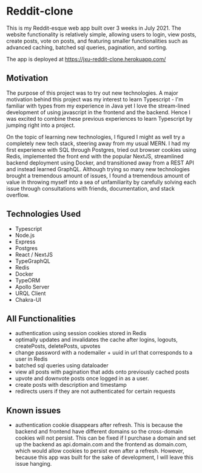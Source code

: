 # Reddit-clone
This is my Reddit-esque web app built over 3 weeks in July 2021. The website functionality is relatively simple, allowing users to login, view posts, create posts, 
vote on posts, and featuring smaller functionalities such as advanced caching, batched sql queries, pagination, and sorting.

The app is deployed at https://jxu-reddit-clone.herokuapp.com/

## Motivation
The purpose of this project was to try out new technologies. A major motivation behind this project was my interest to learn Typescript - I'm familiar with 
types from my experience in Java yet I love the stream-lined development of using javascript in the frontend and the backend. Hence I was excited to combine these 
previous experiences to learn Typescript by jumping right into a project. 

On the topic of learning new technologies, I figured I might as well try a completely new tech stack, steering away from my usual MERN. I had my first experience 
with SQL through Postgres, tried out browser cookies using Redis, implemented the front end with the popular NextJS, streamlined backend deployment using Docker, 
and transitioned away from a REST API and instead 
learned GraphQL. Although trying so many new technologies brought a tremendous amount of issues, I found a tremendous amount of value in throwing myself into a 
sea of unfamiliarity by carefully solving each issue through consultations with friends, documentation, and stack overflow.

## Technologies Used
* Typescript
* Node.js
* Express
* Postgres
* React / NextJS
* TypeGraphQL
* Redis
* Docker
* TypeORM
* Apollo Server
* URQL Client
* Chakra-UI

## All Functionalities
- authentication using session cookies stored in Redis
- optimally updates and invalidates the cache after logins, logouts, createPosts, deletePosts, upvotes
- change password with a nodemailer + uuid in url that corresponds to a user in Redis
- batched sql queries using dataloader
- view all posts with pagination that adds onto previously cached posts
- upvote and downvote posts once logged in as a user.
- create posts with description and timestamp
- redirects users if they are not authenticated for certain requests

## Known issues
- authentication cookie disappears after refresh. This is because the backend and frontend have different domains so the cross-domain cookies will not persist. 
This can be fixed if I purchase a domain and set up the backend as api.domain.com and the frontend as domain.com, which would allow cookies to persist even after 
a refresh. However, because this app was built for the sake of development, I will leave this issue hanging.
